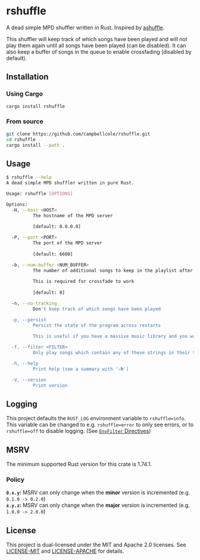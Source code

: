 # rshuffle

A dead simple MPD shuffler written in Rust. Inspired by [ashuffle](https://github.com/joshkunz/ashuffle).

This shuffler will keep track of which songs have been played and will not play them again until all songs have been played (can be disabled).
It can also keep a buffer of songs in the queue to enable crossfading (disabled by default).

## Installation

### Using Cargo

```sh
cargo install rshuffle
```

### From source

```sh
git clone https://github.com/campbellcole/rshuffle.git
cd rshuffle
cargo install --path .
```

## Usage

```sh
$ rshuffle --help
A dead simple MPD shuffler written in pure Rust.

Usage: rshuffle [OPTIONS]

Options:
  -H, --host <HOST>
          The hostname of the MPD server
          
          [default: 0.0.0.0]

  -P, --port <PORT>
          The port of the MPD server
          
          [default: 6600]

  -b, --num-buffer <NUM_BUFFER>
          The number of additional songs to keep in the playlist after the current song
          
          This is required for crossfade to work
          
          [default: 0]

  -n, --no-tracking
          Don't keep track of which songs have been played

  -p, --persist
          Persist the state of the program across restarts
          
          This is useful if you have a massive music library and you want to listen to each song once over the course of a few days instead of in one sitting.

  -f, --filter <FILTER>
          Only play songs which contain any of these strings in their titles. Can be specified multiple times

  -h, --help
          Print help (see a summary with '-h')

  -V, --version
          Print version
```

## Logging

This project defaults the `RUST_LOG` environment variable to `rshuffle=info`. This variable can be changed to e.g. `rshuffle=error` to only see errors, or to `rshuffle=off` to disable logging. (See [`EnvFilter` Directives](https://docs.rs/tracing-subscriber/latest/tracing_subscriber/filter/struct.EnvFilter.html#directives))

## MSRV

The minimum supported Rust version for this crate is 1.74.1.

### Policy

**`0.x.y`:** MSRV can only change when the **minor** version is incremented (e.g. `0.1.0 -> 0.2.0`)
<br />
**`x.y.z`:** MSRV can only change when the **major** version is incremented (e.g. `1.0.0 -> 2.0.0`)

## License

This project is dual-licensed under the MIT and Apache 2.0 licenses. See [LICENSE-MIT](LICENSE-MIT) and [LICENSE-APACHE](LICENSE-APACHE) for details.
